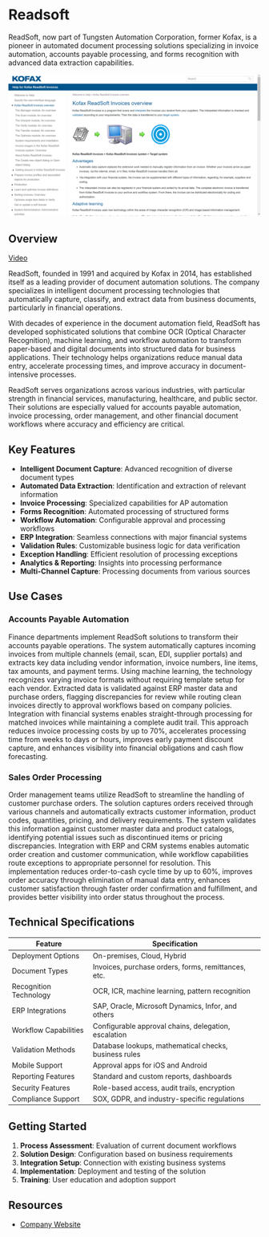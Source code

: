 
# Readsoft

ReadSoft, now part of Tungsten Automation Corporation, former Kofax, is a pioneer in automated document processing solutions specializing in invoice automation, accounts payable processing, and forms recognition with advanced data extraction capabilities.

![Readsoft](./assets/readsoft.png)

## Overview

[Video](https://www.youtube.com/embed/WvIurKgSg1g?si=YYDW68W4kPkFtWzp)

ReadSoft, founded in 1991 and acquired by Kofax in 2014, has established itself as a leading provider of document automation solutions. The company specializes in intelligent document processing technologies that automatically capture, classify, and extract data from business documents, particularly in financial operations.

With decades of experience in the document automation field, ReadSoft has developed sophisticated solutions that combine OCR (Optical Character Recognition), machine learning, and workflow automation to transform paper-based and digital documents into structured data for business applications. Their technology helps organizations reduce manual data entry, accelerate processing times, and improve accuracy in document-intensive processes.

ReadSoft serves organizations across various industries, with particular strength in financial services, manufacturing, healthcare, and public sector. Their solutions are especially valued for accounts payable automation, invoice processing, order management, and other financial document workflows where accuracy and efficiency are critical.

## Key Features

- **Intelligent Document Capture**: Advanced recognition of diverse document types
- **Automated Data Extraction**: Identification and extraction of relevant information
- **Invoice Processing**: Specialized capabilities for AP automation
- **Forms Recognition**: Automated processing of structured forms
- **Workflow Automation**: Configurable approval and processing workflows
- **ERP Integration**: Seamless connections with major financial systems
- **Validation Rules**: Customizable business logic for data verification
- **Exception Handling**: Efficient resolution of processing exceptions
- **Analytics & Reporting**: Insights into processing performance
- **Multi-Channel Capture**: Processing documents from various sources

## Use Cases

### Accounts Payable Automation

Finance departments implement ReadSoft solutions to transform their accounts payable operations. The system automatically captures incoming invoices from multiple channels (email, scan, EDI, supplier portals) and extracts key data including vendor information, invoice numbers, line items, tax amounts, and payment terms. Using machine learning, the technology recognizes varying invoice formats without requiring template setup for each vendor. Extracted data is validated against ERP master data and purchase orders, flagging discrepancies for review while routing clean invoices directly to approval workflows based on company policies. Integration with financial systems enables straight-through processing for matched invoices while maintaining a complete audit trail. This approach reduces invoice processing costs by up to 70%, accelerates processing time from weeks to days or hours, improves early payment discount capture, and enhances visibility into financial obligations and cash flow forecasting.

### Sales Order Processing

Order management teams utilize ReadSoft to streamline the handling of customer purchase orders. The solution captures orders received through various channels and automatically extracts customer information, product codes, quantities, pricing, and delivery requirements. The system validates this information against customer master data and product catalogs, identifying potential issues such as discontinued items or pricing discrepancies. Integration with ERP and CRM systems enables automatic order creation and customer communication, while workflow capabilities route exceptions to appropriate personnel for resolution. This implementation reduces order-to-cash cycle time by up to 60%, improves order accuracy through elimination of manual data entry, enhances customer satisfaction through faster order confirmation and fulfillment, and provides better visibility into order status throughout the process.

## Technical Specifications

| Feature | Specification |
|---------|---------------|
| Deployment Options | On-premises, Cloud, Hybrid |
| Document Types | Invoices, purchase orders, forms, remittances, etc. |
| Recognition Technology | OCR, ICR, machine learning, pattern recognition |
| ERP Integrations | SAP, Oracle, Microsoft Dynamics, Infor, and others |
| Workflow Capabilities | Configurable approval chains, delegation, escalation |
| Validation Methods | Database lookups, mathematical checks, business rules |
| Mobile Support | Approval apps for iOS and Android |
| Reporting Features | Standard and custom reports, dashboards |
| Security Features | Role-based access, audit trails, encryption |
| Compliance Support | SOX, GDPR, and industry-specific regulations |

## Getting Started

1. **Process Assessment**: Evaluation of current document workflows
2. **Solution Design**: Configuration based on business requirements
3. **Integration Setup**: Connection with existing business systems
4. **Implementation**: Deployment and testing of the solution
5. **Training**: User education and adoption support

## Resources

- [Company Website](https://docshield.tungstenautomation.com/RSI/en_US/6.0.3-ot6i0gq5uj/help/INVOICES/RSI_Invoices_help/help/c_INVOICES_overview.html) 
